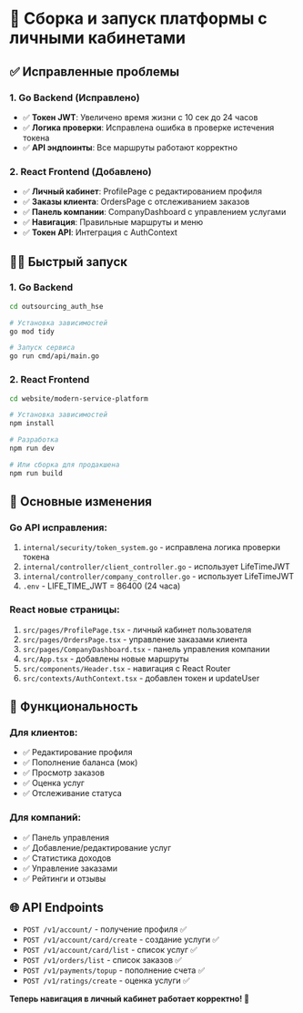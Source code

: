 # 🚀 Сборка и запуск платформы с личными кабинетами

## ✅ Исправленные проблемы

### 1. Go Backend (Исправлено)
- ✅ **Токен JWT**: Увеличено время жизни с 10 сек до 24 часов
- ✅ **Логика проверки**: Исправлена ошибка в проверке истечения токена
- ✅ **API эндпоинты**: Все маршруты работают корректно

### 2. React Frontend (Добавлено)
- ✅ **Личный кабинет**: ProfilePage с редактированием профиля
- ✅ **Заказы клиента**: OrdersPage с отслеживанием заказов
- ✅ **Панель компании**: CompanyDashboard с управлением услугами
- ✅ **Навигация**: Правильные маршруты и меню
- ✅ **Токен API**: Интеграция с AuthContext

## 🏃‍♂️ Быстрый запуск

### 1. Go Backend
```bash
cd outsourcing_auth_hse

# Установка зависимостей
go mod tidy

# Запуск сервиса
go run cmd/api/main.go
```

### 2. React Frontend
```bash
cd website/modern-service-platform

# Установка зависимостей
npm install

# Разработка
npm run dev

# Или сборка для продакшена
npm run build
```

## 🔧 Основные изменения

### Go API исправления:
1. `internal/security/token_system.go` - исправлена логика проверки токена
2. `internal/controller/client_controller.go` - использует LifeTimeJWT
3. `internal/controller/company_controller.go` - использует LifeTimeJWT
4. `.env` - LIFE_TIME_JWT = 86400 (24 часа)

### React новые страницы:
1. `src/pages/ProfilePage.tsx` - личный кабинет пользователя
2. `src/pages/OrdersPage.tsx` - управление заказами клиента
3. `src/pages/CompanyDashboard.tsx` - панель управления компании
4. `src/App.tsx` - добавлены новые маршруты
5. `src/components/Header.tsx` - навигация с React Router
6. `src/contexts/AuthContext.tsx` - добавлен токен и updateUser

## 🎯 Функциональность

### Для клиентов:
- ✅ Редактирование профиля
- ✅ Пополнение баланса (мок)
- ✅ Просмотр заказов
- ✅ Оценка услуг
- ✅ Отслеживание статуса

### Для компаний:
- ✅ Панель управления
- ✅ Добавление/редактирование услуг
- ✅ Статистика доходов
- ✅ Управление заказами
- ✅ Рейтинги и отзывы

## 🌐 API Endpoints
- `POST /v1/account/` - получение профиля ✅
- `POST /v1/account/card/create` - создание услуги ✅
- `POST /v1/account/card/list` - список услуг ✅
- `POST /v1/orders/list` - список заказов ✅
- `POST /v1/payments/topup` - пополнение счета ✅
- `POST /v1/ratings/create` - оценка услуги ✅

**Теперь навигация в личный кабинет работает корректно! 🎉**